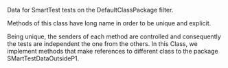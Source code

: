 Data for SmartTest tests on the DefaultClassPackage filter.

Methods of this class have long name in order to be unique and explicit.

Being unique, the senders of each method are controlled and consequently the tests are independent the one from the others.
In this Class, we implement methods that make references to different class to the package SMartTestDataOutsideP1.